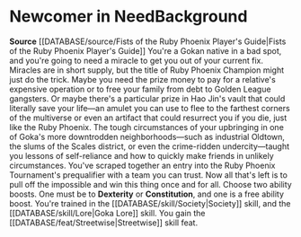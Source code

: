 ﻿---
id: '219'
name: Newcomer in Need
source: '[[DATABASE/source/Fists of the Ruby Phoenix Player''s Guide|Fists of the
  Ruby Phoenix Player''s Guide]]'

---
# Newcomer in Need<span class="item-type">Background</span>

**Source** [[DATABASE/source/Fists of the Ruby Phoenix Player's Guide|Fists of the Ruby Phoenix Player's Guide]]
You're a Gokan native in a bad spot, and you're going to need a miracle to get you out of your current fix. Miracles are in short supply, but the title of Ruby Phoenix Champion might just do the trick.
 Maybe you need the prize money to pay for a relative's expensive operation or to free your family from debt to Golden League gangsters. Or maybe there's a particular prize in Hao Jin's vault that could literally save your life—an amulet you can use to flee to the farthest corners of the multiverse or even an artifact that could resurrect you if you die, just like the Ruby Phoenix.
 The tough circumstances of your upbringing in one of Goka's more downtrodden neighborhoods—such as industrial Oldtown, the slums of the Scales district, or even the crime-ridden undercity—taught you lessons of self-reliance and how to quickly make friends in unlikely circumstances. You've scraped together an entry into the Ruby Phoenix Tournament's prequalifier with a team you can trust. Now all that's left is to pull off the impossible and win this thing once and for all.
Choose two ability boosts. One must be to **Dexterity** or **Constitution**, and one is a free ability boost.
You're trained in the [[DATABASE/skill/Society|Society]] skill, and the [[DATABASE/skill/Lore|Goka Lore]] skill. You gain the [[DATABASE/feat/Streetwise|Streetwise]] skill feat.